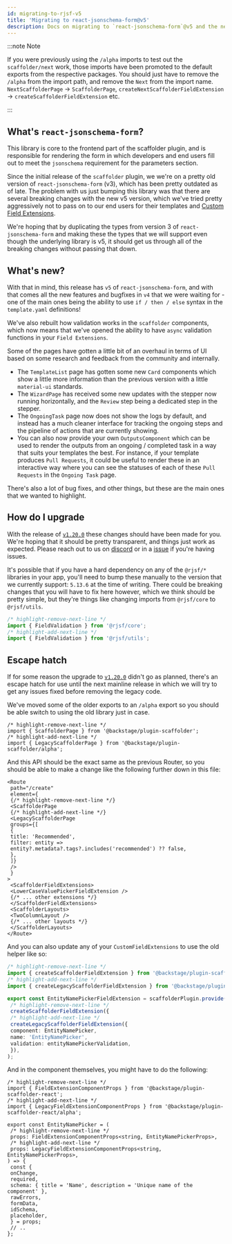 ```yaml
---
id: migrating-to-rjsf-v5
title: 'Migrating to react-jsonschema-form@v5'
description: Docs on migrating to `react-jsonschema-form`@v5 and the new designs
---
```


:::note Note

If you were previously using the `/alpha` imports to test out the `scaffolder/next` work, those imports have been promoted to the default exports from the respective packages. You should just have to remove the `/alpha` from the import path, and remove the `Next` from the import name. `NextScaffolderPage` -> `ScaffolderPage`, `createNextScaffolderFieldExtension` -> `createScaffolderFieldExtension` etc.

:::

## What's `react-jsonschema-form`?

This library is core to the frontend part of the scaffolder plugin, and is responsible for rendering the form in which developers and end users fill out to meet the `jsonschema` requirement for the parameters section.

Since the initial release of the `scaffolder` plugin, we we're on a pretty old version of `react-jsonschema-form` (v3), which has been pretty outdated as of late. The problem with us just bumping this library was that there are several breaking changes with the new v5 version, which we've tried pretty aggressively not to pass on to our end users for their templates and [Custom Field Extensions](https://backstage.io/docs/features/software-templates/writing-custom-field-extensions/).

We're hoping that by duplicating the types from version 3 of `react-jsonschema-form` and making these the types that we will support even though the underlying library is v5, it should get us through all of the breaking changes without passing that down.

## What's new?

With that in mind, this release has `v5` of `react-jsonschema-form`, and with that comes all the new features and bugfixes in `v4` that we were waiting for - one of the main ones being the ability to use `if / then / else` syntax in the `template.yaml` definitions! 

We've also rebuilt how validation works in the `scaffolder` components, which now means that we've opened the ability to have `async` validation functions in your `Field Extensions`.

Some of the pages have gotten a little bit of an overhaul in terms of UI based on some research and feedback from the community and internally.

- The `TemplateList` page has gotten some new `Card` components which show a little more information than the previous version with a little `material-ui` standards.
- The `WizardPage` has received some new updates with the stepper now running horizontally, and the `Review` step being a dedicated step in the stepper.
- The `OngoingTask` page now does not show the logs by default, and instead has a much cleaner interface for tracking the ongoing steps and the pipeline of actions that are currently showing.
 - You can also now provide your own `OutputsComponent` which can be used to render the outputs from an ongoing / completed task in a way that suits your templates the best. For instance, if your template produces `Pull Requests`, it could be useful to render these in an interactive way where you can see the statuses of each of these `Pull Requests` in the `Ongoing Task` page.

There's also a lot of bug fixes, and other things, but these are the main ones that we wanted to highlight.

## How do I upgrade

With the release of [`v1.20.0`](https://github.com/backstage/backstage/releases/tag/v1.20.0) these changes should have been made for you. We're hoping that it should be pretty transparent, and things just work as expected. Please reach out to us on [discord](https://discord.com/invite/MUpMjP2) or in a [issue](https://github.com/backstage/backstage/issues/new?assignees=&labels=bug&projects=&template=bug.yaml&title=%F0%9F%90%9B+Bug+Report%3A+%3Ctitle%3E) if you're having issues.

It's possible that if you have a hard dependency on any of the `@rjsf/*` libraries in your app, you'll need to bump these manually to the version that we currently support: `5.13.6` at the time of writing. There could be breaking changes that you will have to fix here however, which we think should be pretty simple, but they're things like changing imports from `@rjsf/core` to `@rjsf/utils`.

```ts
/* highlight-remove-next-line */
import { FieldValidation } from '@rjsf/core';
/* highlight-add-next-line */
import { FieldValidation } from '@rjsf/utils';
```

## Escape hatch

If for some reason the upgrade to [`v1.20.0`](https://github.com/backstage/backstage/releases/tag/v1.20.0) didn't go as planned, there's an escape hatch for use until the next mainline release in which we will try to get any issues fixed before removing the legacy code.

We've moved some of the older exports to an `/alpha` export so you should be able switch to using the old library just in case.

```tsx
/* highlight-remove-next-line */
import { ScaffolderPage } from '@backstage/plugin-scaffolder';
/* highlight-add-next-line */
import { LegacyScaffolderPage } from '@backstage/plugin-scaffolder/alpha';
```

And this API should be the exact same as the previous Router, so you should be able to make a change like the following further down in this file:

```tsx
<Route
 path="/create"
 element={
 {/* highlight-remove-next-line */}
 <ScaffolderPage
 {/* highlight-add-next-line */}
 <LegacyScaffolderPage
 groups={[
 {
 title: 'Recommended',
 filter: entity =>
 entity?.metadata?.tags?.includes('recommended') ?? false,
 },
 ]}
 />
 }
>
 <ScaffolderFieldExtensions>
 <LowerCaseValuePickerFieldExtension />
 {/* ... other extensions */}
 </ScaffolderFieldExtensions>
 <ScaffolderLayouts>
 <TwoColumnLayout />
 {/* ... other layouts */}
 </ScaffolderLayouts>
</Route>
```

And you can also update any of your `CustomFieldExtensions` to use the old helper like so:

```ts
/* highlight-remove-next-line */
import { createScaffolderFieldExtension } from '@backstage/plugin-scaffolder';
/* highlight-add-next-line */
import { createLegacyScaffolderFieldExtension } from '@backstage/plugin-scaffolder-react/alpha';

export const EntityNamePickerFieldExtension = scaffolderPlugin.provide(
 /* highlight-remove-next-line */
 createScaffolderFieldExtension({
 /* highlight-add-next-line */
 createLegacyScaffolderFieldExtension({
 component: EntityNamePicker,
 name: 'EntityNamePicker',
 validation: entityNamePickerValidation,
 }),
);
```

And in the component themselves, you might have to do the following:

```tsx
/* highlight-remove-next-line */
import { FieldExtensionComponentProps } from '@backstage/plugin-scaffolder-react';
/* highlight-add-next-line */
import { LegacyFieldExtensionComponentProps } from '@backstage/plugin-scaffolder-react/alpha';

export const EntityNamePicker = (
 /* highlight-remove-next-line */
 props: FieldExtensionComponentProps<string, EntityNamePickerProps>,
 /* highlight-add-next-line */
 props: LegacyFieldExtensionComponentProps<string, EntityNamePickerProps>,
) => {
 const {
 onChange,
 required,
 schema: { title = 'Name', description = 'Unique name of the component' },
 rawErrors,
 formData,
 idSchema,
 placeholder,
 } = props;
 // ..
};
```
